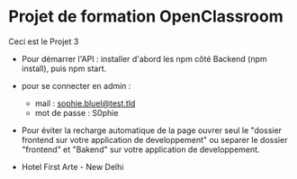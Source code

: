 # Projet de formation OpenClassroom
Ceci est le Projet 3
* Pour démarrer l'API :  installer d'abord les npm côté Backend (npm install), puis npm start.

* pour se connecter en admin : 
    - mail : sophie.bluel@test.tld
    - mot de passe : S0phie

* Pour éviter la recharge automatique de la page ouvrer seul le "dossier frontend sur votre application de developpement" ou separer le dossier "frontend" et "Bakend" sur votre application de developpement.
* Hotel First Arte - New Delhi